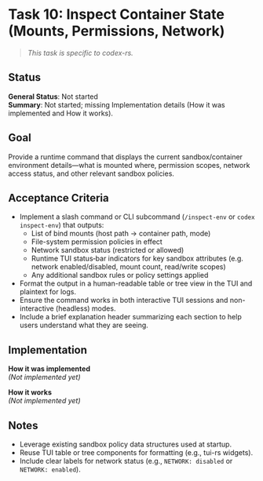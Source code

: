 # Task 10: Inspect Container State (Mounts, Permissions, Network)

> *This task is specific to codex-rs.*

## Status

**General Status**: Not started  
**Summary**: Not started; missing Implementation details (How it was implemented and How it works).

## Goal

Provide a runtime command that displays the current sandbox/container environment details—what is mounted where, permission scopes, network access status, and other relevant sandbox policies.

## Acceptance Criteria

- Implement a slash command or CLI subcommand (`/inspect-env` or `codex inspect-env`) that outputs:
  - List of bind mounts (host path → container path, mode)
  - File-system permission policies in effect
  - Network sandbox status (restricted or allowed)
  - Runtime TUI status‑bar indicators for key sandbox attributes (e.g. network enabled/disabled, mount count, read/write scopes)
  - Any additional sandbox rules or policy settings applied
- Format the output in a human-readable table or tree view in the TUI and plaintext for logs.
- Ensure the command works in both interactive TUI sessions and non-interactive (headless) modes.
- Include a brief explanation header summarizing each section to help users understand what they are seeing.

## Implementation

**How it was implemented**  
*(Not implemented yet)*

**How it works**  
*(Not implemented yet)*

## Notes

- Leverage existing sandbox policy data structures used at startup.
- Reuse TUI table or tree components for formatting (e.g., tui-rs widgets).
- Include clear labels for network status (e.g., `NETWORK: disabled` or `NETWORK: enabled`).